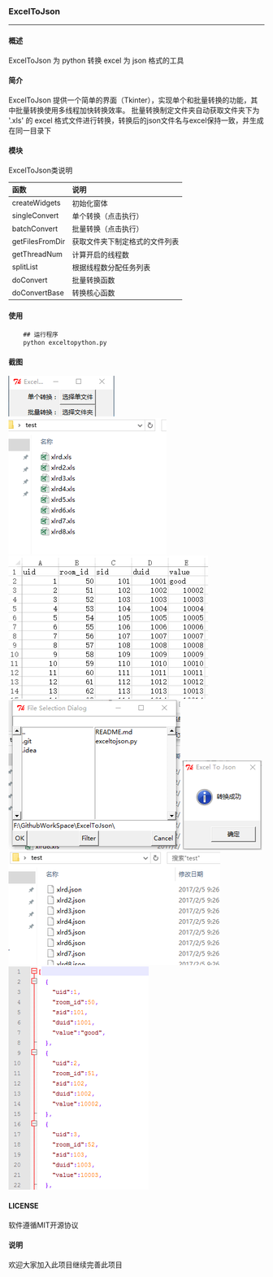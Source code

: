 ### ExcelToJson

---

#### 概述
ExcelToJson 为 python 转换 excel 为 json 格式的工具

#### 简介

ExcelToJson 提供一个简单的界面（Tkinter），实现单个和批量转换的功能，其中批量转换使用多线程加快转换效率。
批量转换制定文件夹自动获取文件夹下为 '.xls' 的 excel 格式文件进行转换，转换后的json文件名与excel保持一致，并生成在同一目录下

#### 模块

ExcelToJson类说明

| 函数 | 说明 |
| :-------------- | :------------ |
| createWidgets | 初始化窗体 |
| singleConvert | 单个转换（点击执行） |
| batchConvert | 批量转换（点击执行） |
| getFilesFromDir | 获取文件夹下制定格式的文件列表 | 
| getThreadNum | 计算开启的线程数 |
| splitList | 根据线程数分配任务列表 |
| doConvert | 批量转换函数 |
| doConvertBase | 转换核心函数 |


#### 使用

```
    ## 运行程序
    python exceltopython.py
```

#### 截图

![](images/menu.png)
![](images/files.png)
![](images/filecontents.png)
![](images/batchconvert.png)
![](images/convertsuccessed.png)
![](images/jsonlist.png)
![](images/jsonfile.png)

#### LICENSE

软件遵循MIT开源协议

#### 说明

欢迎大家加入此项目继续完善此项目